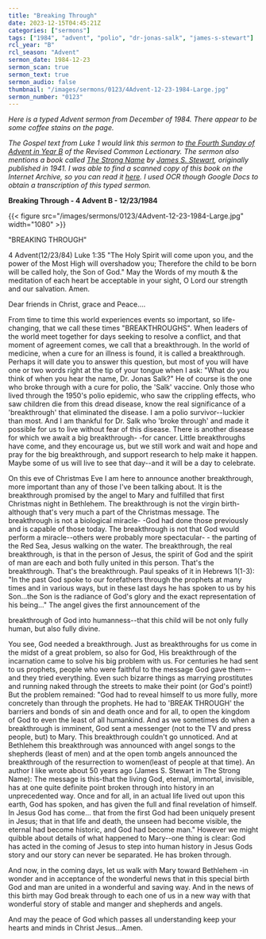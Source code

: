 ```yaml
---
title: "Breaking Through"
date: 2023-12-15T04:45:21Z
categories: ["sermons"]
tags: ["1984", "advent", "polio", "dr-jonas-salk", "james-s-stewart"]
rcl_year: "B"
rcl_season: "Advent"
sermon_date: 1984-12-23
sermon_scan: true
sermon_text: true
sermon_audio: false
thumbnail: "/images/sermons/0123/4Advent-12-23-1984-Large.jpg"
sermon_number: "0123"
---
```


_Here is a typed Advent sermon from December of 1984. There appear to be some coffee stains on the page._

<!--more-->

_The Gospel text from Luke 1 would link this sermon to [the Fourth Sunday of Advent in Year B](https://lectionary.library.vanderbilt.edu/texts.php?id=51) of the Revised Common Lectionary. The sermon also mentions a book called [The Strong Name](https://www.goodreads.com/book/show/3340146-the-strong-name) by [James S. Stewart](https://en.wikipedia.org/wiki/James_Stewart_%28minister%2C_born_1896%29), originally published in 1941. I was able to find a scanned copy of this book on the Internet Archive, so you can read it [here](https://archive.org/details/strongname0000jame/page/n5/mode/2up). I used OCR though Google Docs to obtain a transcription of this typed sermon._

**Breaking Through - 4 Advent B - 12/23/1984**

{{< figure src="/images/sermons/0123/4Advent-12-23-1984-Large.jpg" width="1080" >}}

"BREAKING THROUGH"

4 Advent(12/23/84) Luke 1:35 "The Holy Spirit will come upon you, and the power of the Most High will overshadow you; Therefore the child to be born will be called holy, the Son of God." May the Words of my mouth & the meditation of each heart be acceptable in your sight, O Lord our strength and our salvation. Amen.

Dear friends in Christ, grace and Peace....



From time to time this world experiences events so important, so life-changing, that we call these times "BREAKTHROUGHS". When leaders of the world meet together for days seeking to resolve a conflict, and that moment of agreement comes, we call that a breakthrough. In the world of medicine, when a cure for an illness is found, it is called a breakthrough. Perhaps it will date you to answer this question, but most of you will have one or two words right at the tip of your tongue when I ask: "What do you think of when you hear the name, Dr. Jonas Salk?" He of course is the one who broke through with a cure for polio, the 'Salk' vaccine. Only those who lived through the 1950's polio epidemic, who saw the crippling effects, who saw children die from this dread disease, know the real significance of a 'breakthrough' that eliminated the disease. I am a polio survivor--luckier than most. And I am thankful for Dr. Salk who 'broke through' and made it possible for us to live without fear of this disease. There is another disease for which we await a big breakthrough- -for cancer. Little breakthroughs have come, and they encourage us, but we still work and wait and hope and pray for the big breakthrough, and support research to help make it happen. Maybe some of us will live to see that day--and it will be a day to celebrate.

On this eve of Christmas Eve I am here to announce another breakthrough, more important than any of those I've been talking about. It is the breakthrough promised by the angel to Mary and fulfilled that first Christmas night in Bethlehem. The breakthrough is not the virgin birth-although that's very much a part of the Christmas message. The breakthrough is not a biological miracle- -God had done those previously and is capable of those today. The breakthrough is not that God would perform a miracle--others were probably more spectacular- - the parting of the Red Sea, Jesus walking on the water. The breakthrough, the real breakthrough, is that in the person of Jesus, the spirit of God and the spirit of man are each and both fully united in this person. That's the breakthrough. That's the breakthrough. Paul speaks of it in Hebrews 1(1-3): "In the past God spoke to our forefathers through the prophets at many times and in various ways, but in these last days he has spoken to us by his Son...the Son is the radiance of God's glory and the exact representation of his being..." The angel gives the first announcement of the

breakthrough of God into humanness--that this child will be not only fully human, but also fully divine.

You see, God needed a breakthrough. Just as breakthroughs for us come in the midst of a great problem, so also for God, His breakthrough of the incarnation came to solve his big problem with us. For centuries he had sent to us prophets, people who were faithful to the message God gave them--and they tried everything. Even such bizarre things as marrying prostitutes and running naked through the streets to make their point (or God's point!) But the problem remained: "God had to reveal himself to us more fully, more concretely than through the prophets. He had to 'BREAK THROUGH' the barriers and bonds of sin and death once and for all, to open the kingdom of God to even the least of all humankind. And as we sometimes do when a breakthrough is imminent, God sent a messenger (not to the TV and press people, but) to Mary. This breakthrough couldn't go unnoticed. And at Bethlehem this breakthrough was announced with angel songs to the shepherds (least of men) and at the open tomb angels announced the breakthrough of the resurrection to women(least of people at that time). An author I like wrote about 50 years ago (James S. Stewart in The Strong Name): The message is this-that the living God, eternal, immortal, invisible, has at one quite definite point broken through into history in an unprecedented way. Once and for all, in an actual life lived out upon this earth, God has spoken, and has given the full and final revelation of himself. In Jesus God has come...
that from the first God had been uniquely present in Jesus; that in that life and death, the unseen had become visible, the eternal had become historic, and God had become man." However we might quibble about details of what happened to Mary--one thing is clear: God has acted in the coming of Jesus to step into human history in Jesus Gods story and our story can never be separated. He has broken through.

And now, in the coming days, let us walk with Mary toward Bethlehem -in wonder and in acceptance of the wonderful news that in this special birth God and man are united in a wonderful and saving way. And in the news of this birth may God break through to each one of us in a new way with that wonderful story of stable and manger and shepherds and angels. 

And may the peace of God which passes all understanding keep your hearts and minds in Christ Jesus...Amen.
